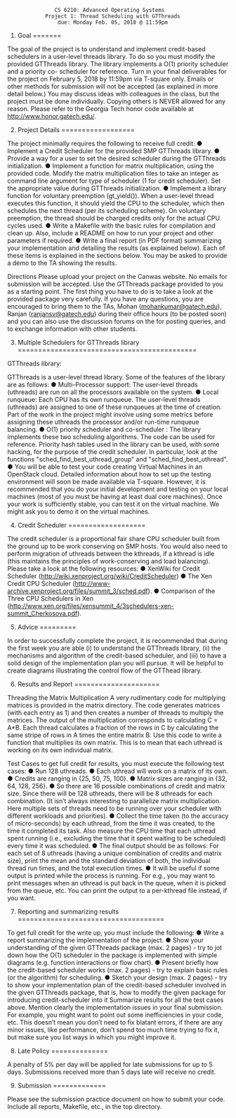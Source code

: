                    CS 6210: Advanced Operating Systems
                Project 1: Thread Scheduling with GTThreads
                    due: Monday Feb. 05, 2018 @ 11:59pm

1. Goal
=======

The goal of the project is to understand and implement credit-based schedulers
in a user-level threads library. To do so you must modify the provided GTThreads
library. The library implements a O(1) priority scheduler and a priority co-
scheduler for reference.
Turn in your final deliverables for the project on February 5, 2018 by 11:59pm
via T-square only. Emails or other methods for submission will not be accepted
(as explained in more detail below.)
You may discuss ideas with colleagues in the class, but the project must be done
individually. Copying others is NEVER allowed for any reason. Please refer to
the Georgia Tech honor code available at http://www.honor.gatech.edu/.

2. Project Details
==================

The project minimally requires the following to receive full credit:
● Implement a Credit Scheduler for the provided SMP GTThreads library.
● Provide a way for a user to set the desired scheduler during the GTThreads
initialization.
● Implement a function for matrix multiplication, using the provided code.
Modify the matrix multiplication files to take an integer as command line
argument for type of scheduler (1 for credit scheduler). Set the appropriate
value during GTThreads initialization.
● Implement a library function for voluntary preemption (gt_yield()). When a
user-level thread executes this function, it should yield the CPU to the
scheduler, which then schedules the next thread (per its scheduling scheme).
On voluntary preemption, the thread should be charged credits only for the
actual CPU cycles used.
● Write a Makefile with the basic rules for compilation and clean up. Also,
include a README on how to run your project and other parameters if
required.
● Write a final report (in PDF format) summarizing your implementation and
detailing the results (as explained below).
Each of these items is explained in the sections below. You may be asked to
provide a demo to the TA showing the results.

Directions
Please upload your project on the Canwas website. No emails for submission will
be accepted. Use the GTThreads package provided to you as a starting point. The
first thing you have to do is to take a look at the provided package very
carefully. If you have any questions, you are encouraged to bring them to the
TAs, Mohan (mohankumar@gatech.edu), Ranjan (ranjansv@gatech.edu) during
their office hours (to be posted soon) and you can also use the discussion
forums on the  for posting queries, and to exchange information with other
students.

3. Multiple Schedulers for GTThreads library
============================================

GTThreads library:

GTThreads is a user-level thread library. Some of the features of the library
are as follows:
● Multi-Processor support: The user-level threads (uthreads) are run on all the
processors available on the system.
● Local runqueue: Each CPU has its own runqueue. The user-level threads
(uthreads) are assigned to one of these runqueues at the time of creation.
Part of the work in the project might involve using some metrics before
assigning these uthreads the processor and/or run-time runqueue balancing.
● O(1) priority scheduler and co-scheduler : The library implements these two
scheduling algorithms. The code can be used for reference. Priority hash
tables used in the library can be used, with some hacking, for the purpose of
the credit scheduler. In particular, look at the functions
"sched_find_best_uthread_group" and "sched_find_best_uthread".
● You will be able to test your code creating Virtual Machines in an OpenStack
cloud. Detailed information about how to set up the testing environment will
soon be made available via T-square. However, it is recommended that you
do your initial development and testing on your local machines (most of you
must be having at least dual core machines). Once your work is sufficiently
stable, you can test it on the virtual machine. We might ask you to demo it on
the virtual machines.

4. Credit Scheduler
===================

The credit scheduler is a proportional fair share CPU scheduler built from the
ground up to be work conserving on SMP hosts. You would also need to perform
migration of uthreads between the kthreads, if a kthread is idle (this maintains
the principles of work-conserving and load balancing). Please take a look at the
following resources:
● XenWiki for Credit Scheduler
  (http://wiki.xenproject.org/wiki/CreditScheduler)
● The Xen Credit CPU Scheduler
  (http://www-archive.xenproject.org/files/summit_3/sched.pdf).
● Comparison of the Three CPU Schedulers in Xen
  (http://www.xen.org/files/xensummit_4/3schedulers-xen-summit_Cherkosova.pdf).

5. Advice
=========

In order to successfully complete the project, it is recommended that during the
first week you are able (i) to understand the GTThreads library, (ii) the
mechanisms and algorithm of the credit-based scheduler, and (iii) to have a
solid design of the implementation plan you will pursue. It will be helpful to
create diagrams illustrating the control flow of the GTThead library.

6. Results and Report
=====================

Threading the Matrix Multiplication
A very rudimentary code for multiplying matrices is provided in the matrix
directory. The code generates matrices (with each entry as 1) and then creates a
number of threads to multiply the matrices. The output of the multiplication
corresponds to calculating C = A*B. Each thread calculates a fraction of the
rows in C by calculating the same stripe of rows in A times the entire matrix B.
Use this code to write a function that multiplies its own matrix. This is to
mean that each uthread is working on its own individual matrix.

Test Cases to get full credit for results, you must execute the following test
cases:
● Run 128 uthreads.
● Each uthread will work on a matrix of its own.
● Credits are ranging in {25, 50, 75, 100}.
● Matrix sizes are ranging in {32, 64, 128, 256}.
● So there are 16 possible combinations of credit and matrix size. Since there
will be 128 uthreads, there will be 8 uthreads for each combination. (It isn’t
always interesting to parallelize matrix multiplication. Here multiple sets of
threads need to be running over your scheduler with different workloads
and priorities).
● Collect the time taken (to the accuracy of micro-seconds) by each uthread,
from the time it was created, to the time it completed its task. Also measure
the CPU time that each uthread spent running (i.e., excluding the time that it
spent waiting to be scheduled) every time it was scheduled.
● The final output should be as follows: For each set of 8 uthreads (having a
unique combination of credits and matrix size), print the mean and the
standard deviation of both, the individual thread run times, and the total
execution times.
● It will be useful if some output is printed while the process is running. For
e.g., you may want to print messages when an uthread is put back in the
queue, when it is picked from the queue, etc. You can print the output to a
per-kthread file instead, if you want.

7. Reporting and summarizing results
====================================

To get full credit for the write up, you must include the following:
● Write a report summarizing the implementation of the project.
● Show your understanding of the given GTThreads package (max. 2 pages) -
try to jot down how the O(1) scheduler in the package is implemented with
simple diagrams (e.g. function interactions or flow chart).
● Present briefly how the credit-based scheduler works (max. 2 pages) - try to
explain basic rules (or the algorithm) for scheduling.
● Sketch your design (max. 2 pages) - try to show your implementation plan of
the credit-based scheduler involved in the given GTThreads package, that is,
how to modify the given package for introducing credit-scheduler into it
Summarize results for all the test cases above.
Mention clearly the implementation issues in your final submission. For
example, you might want to point out some inefficiencies in your code, etc.
This doesn’t mean you don’t need to fix blatant errors, if there are any minor
issues, like performance, don’t spend too much time trying to fix it, but make
sure you list ways in which you might improve it.

8. Late Policy
==============

A penalty of 5% per day will be applied for late submissions for up to 5 days.
Submissions received more than 5 days late will receive no credit.

9. Submission
=============

Please see the submission practice document on how to submit your code. Include
all reports, Makefile, etc., in the top directory.